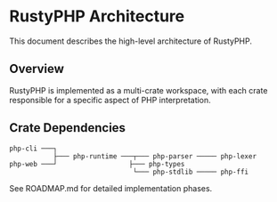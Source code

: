 # RustyPHP Architecture

This document describes the high-level architecture of RustyPHP.

## Overview

RustyPHP is implemented as a multi-crate workspace, with each crate responsible for a specific aspect of PHP interpretation.

## Crate Dependencies

```
php-cli ───┐
           ├─── php-runtime ───┬─── php-parser ───── php-lexer
php-web ───┘                  ├─── php-types
                               └─── php-stdlib ───── php-ffi
```

See ROADMAP.md for detailed implementation phases.
